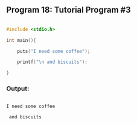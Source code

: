 ## Program 18: Tutorial Program #3

```c 

#include <stdio.h>

int main(){

    puts("I need some coffee");

    printf("\n and biscuits");

}

```

### Output:

```

I need some coffee

 and biscuits

```

